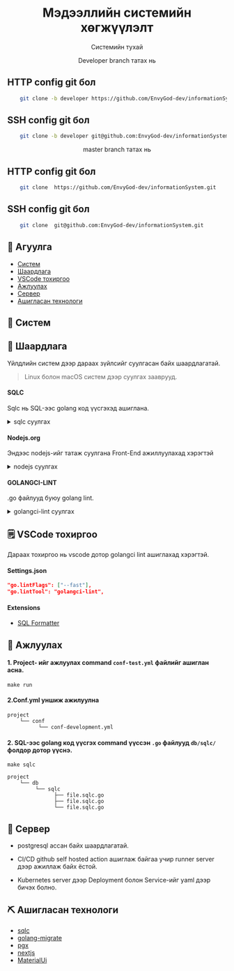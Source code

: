 <h1 align="center">Мэдээллийн системийн хөгжүүлэлт</h1>


<p align="center">
    Системийн тухай
    </br>
</p>

<p align="center">
    Developer branch татах нь
    </br>
</p>

## HTTP config git бол
```sh
    git clone -b developer https://github.com/EnvyGod-dev/informationSystem.git
```

## SSH config git бол
```sh
    git clone -b developer git@github.com:EnvyGod-dev/informationSystem.git
```

<p align="center">
    master branch татах нь
    </br>
</p>

## HTTP config git бол
```sh
    git clone  https://github.com/EnvyGod-dev/informationSystem.git
```

## SSH config git бол
```sh
    git clone  git@github.com:EnvyGod-dev/informationSystem.git
```

## 📝 Агуулга

- [Систем](#about)
- [Шаардлага](#getting_started)
- ️[VSCode тохиргоо](#vscode)
- [Ажлуулах](#run)
- [Сервер](#deployment)
- [Ашигласан технологи](#built_using)

## 🧐 Систем <a name = "about"></a>


## 🏁 Шаардлага <a name = "getting_started"></a>

Үйлдлийн систем дээр дараах зүйлсийг суулгасан байх шаардлагатай.

> Linux болон macOS систем дээр суулгах зааврууд.

#### SQLC

Sqlc нь SQL-ээс golang код үүсгэхэд ашиглана.

<details>
<summary>sqlc суулгах</summary>

#### MacOS

```sh
brew install sqlc
```

#### Linux

```sh
go install github.com/sqlc-dev/sqlc/cmd/sqlc@latest
```
</details>

#### Nodejs.org 

Эндээс nodejs-ийг татаж суулгана Front-End ажиллуулахад хэрэгтэй
<details>
<summary>nodejs суулгах</summary>

### Linux
```sh
sudo apt install nodejs
```


### MacOS
```sh
/bin/bash -c "$(curl -fsSL https://raw.githubusercontent.com/Homebrew/install/HEAD/install.sh)"

brew install node
```


</details>



#### GOLANGCI-LINT

.go файлууд буюу golang lint.

<details>
<summary>golangci-lint суулгах</summary>

#### Linux

```sh
curl -sSfL https://raw.githubusercontent.com/golangci/golangci-lint/master/install.sh | sh -s -- -b $(go env GOPATH)/bin v1.55.2
```

#### MacOS

```sh
brew install golangci-lint
```

</details>

## 🗒️ VSCode тохиргоо <a name = "vscode"></a>

Дараах тохиргоо нь vscode дотор golangci lint ашиглахад хэрэгтэй.

#### Settings.json

```json
"go.lintFlags": ["--fast"],
"go.lintTool": "golangci-lint",
```

#### Extensions

- [SQL Formatter](https://marketplace.visualstudio.com/items?itemName=adpyke.vscode-sql-formatter)

## 🔧 Ажлуулах <a name = "run"></a>

#### 1. Project- ийг ажлуулах command `conf-test.yml` файлийг ашиглан асна.

```
make run
```

#### 2.Conf.yml уншиж ажилуулна

```
project
    └── conf
          └── conf-development.yml
```

#### 2. SQL-ээс golang код үүсгэх command үүссэн `.go` файлууд `db/sqlc/` фолдор дотор үүснэ.

```
make sqlc
```

```
project
    └── db
         └── sqlc
               ├── file.sqlc.go
               ├── file.sqlc.go
               └── file.sqlc.go
```



## 🚀 Сервер <a name = "deployment"></a>

-  postgresql ассан байх шаардлагатай.

- CI/CD github self hosted action ашиглаж байгаа учир runner server дээр ажиллаж байх ёстой.

- Kubernetes server дээр Deployment болон Service-ийг yaml дээр бичэх болно.

## ⛏️ Ашигласан технологи <a name = "built_using"></a>

- [sqlc](https://github.com/sqlc-dev/sqlc)
- [golang-migrate](https://github.com/golang-migrate/migrate)
- [pgx](https://github.com/jackc/pgx)
- [nextjs](https://nextjs.org/)
- [MaterialUi](https://mui.com/)
